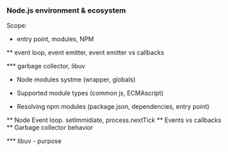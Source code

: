 ### Node.js environment & ecosystem

Scope:
 * entry point, modules, NPM

 ** event loop, event emitter, event emitter vs callbacks

 *** garbage collector, libuv


* Node modules systme (wrapper, globals)

* Supported module types (common js, ECMAscript)

* Resolving npm modules (package.json, dependencies, entry point)

** Node Event loop. setImmidiate, process.nextTick
** Events vs callbacks
** Garbage collector behavior

*** libuv - purpose